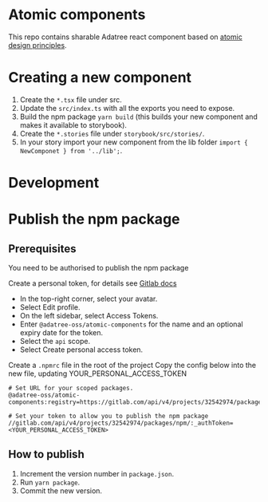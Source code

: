 # Atomic components

This repo contains sharable Adatree react component based on [atomic design principles](https://bradfrost.com/blog/post/atomic-web-design/).

# Creating a new component

1. Create the `*.tsx` file under src.
2. Update the `src/index.ts` with all the exports you need to expose.
3. Build the npm package `yarn build` (this builds your new component and makes it available to storybook).
4. Create the `*.stories` file under `storybook/src/stories/`.
5. In your story import your new component from the lib folder `import { NewComponet } from '../lib';`.

# Development

# Publish the npm package

## Prerequisites

You need to be authorised to publish the npm package

Create a personal token, for details see [Gitlab docs](https://docs.gitlab.com/ee/user/profile/personal_access_tokens.html)

- In the top-right corner, select your avatar.
- Select Edit profile.
- On the left sidebar, select Access Tokens.
- Enter `@adatree-oss/atomic-components` for the name and an optional expiry date for the token.
- Select the `api` scope.
- Select Create personal access token.

Create a `.npmrc` file in the root of the project
Copy the config below into the new file, updating YOUR_PERSONAL_ACCESS_TOKEN

```
# Set URL for your scoped packages.
@adatree-oss/atomic-components:registry=https://gitlab.com/api/v4/projects/32542974/packages/npm/

# Set your token to allow you to publish the npm package
//gitlab.com/api/v4/projects/32542974/packages/npm/:_authToken=<YOUR_PERSONAL_ACCESS_TOKEN>
```

## How to publish

1. Increment the version number in `package.json`.
2. Run `yarn package`.
3. Commit the new version.
